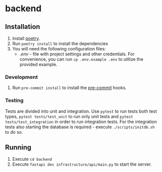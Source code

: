 # backend

## Installation
1. Install [poetry](https://python-poetry.org/docs/#installation).
2. Run `poetry install` to install the dependencies
3. You will need the following configuration files:
    - *.env* - file with project settings and other credentials. For convenience, you can run `cp .env.example .env` to utilize the provided example.

### Development
1. Run `pre-commit install` to install the [pre-commit](https://pre-commit.com/) hooks.

### Testing
Tests are divided into unit and integration. Use `pytest` to run tests both test types, `pytest tests/test_unit` to run
only unit tests and `pytest tests/test_integration` in order to run integration tests. For the integration tests also
starting the database is required - execute `./scripts/initdb.sh` to do so.


## Running
1. Execute `cd backend`
1. Execute `fastapi dev infrastructure/api/main.py` to start the server.